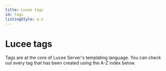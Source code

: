 ```yaml
---
title: Lucee tags
id: tags
listingStyle: a-z
---
```


# Lucee tags

Tags are at the core of Lucee Server's templating language. You can check out every tag that has been created using the A-Z index below.
